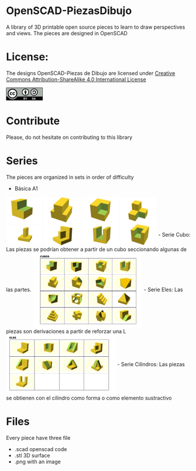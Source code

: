 # OpenSCAD-PiezasDibujo
A library of 3D printable open source pieces to learn to draw perspectives and views. The pieces are designed in OpenSCAD

# License:

The designs OpenSCAD-Piezas de Dibujo are licensed under [Creative Commons Attribution-ShareAlike 4.0 International License](http://creativecommons.org/licenses/by-sa/4.0/)

<img src="By-sa.png" width="100" align="center">

# Contribute

Please, do not hesitate on contributing to this library
  
# Series
The pieces are organized in sets in order of difficulty

- Básica A1
<img src="/A1-Basicas/A1-01.png" width="100" align="center">
<img src="/A1-Basicas/A1-02.png" width="100" align="center">
<img src="/A1-Basicas/A1-03.png" width="100" align="center">
<img src="/A1-Basicas/A1-04.png" width="100" align="center">
<img src="/A1-Basicas/A1-05.png" width="100" align="center">
<img src="/A1-Basicas/A1-06.png" width="100" align="center">
<img src="/A1-Basicas/A1-07.png" width="100" align="center">
<img src="/A1-Basicas/A1-08.png" width="100" align="center">
- Serie Cubo:
Las piezas se podrían obtener a partir de un cubo seccionando algunas de las partes.
<img src="CUBOS.png" width="300" align="center">
- Serie Eles:
Las piezas son derivaciones a partir de reforzar una L
<img src="ELES.png" width="300" align="center">
- Serie Cilindros:
Las piezas se obtienen con el cilindro como forma o como elemento sustractivo

# Files

Every piece have three file
- .scad openscad code 
- .stl 3D surface 
- .png with an image 


